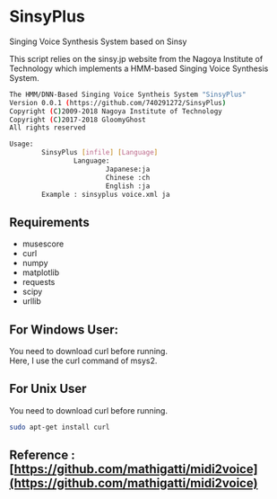 # SinsyPlus
Singing Voice Synthesis System based on Sinsy

This script relies on the sinsy.jp website from the Nagoya Institute of Technology which implements a HMM-based Singing Voice Synthesis System.

```bash
The HMM/DNN-Based Singing Voice Syntheis System "SinsyPlus"
Version 0.0.1 (https://github.com/740291272/SinsyPlus)
Copyright (C)2009-2018 Nagoya Institute of Technology
Copyright (C)2017-2018 GloomyGhost
All rights reserved

Usage:
        SinsyPlus [infile] [Language]
                Language:
                        Japanese:ja
                        Chinese :ch
                        English :ja
        Example : sinsyplus voice.xml ja

```

## Requirements
- musescore
- curl
- numpy
- matplotlib
- requests
- scipy	
- urllib

## For Windows User:
You need to download curl before running.<br>
Here, I use the curl command of msys2.

## For Unix User 
You need to download curl before running.
```bash
sudo apt-get install curl
```

## Reference :[https://github.com/mathigatti/midi2voice](https://github.com/mathigatti/midi2voice)